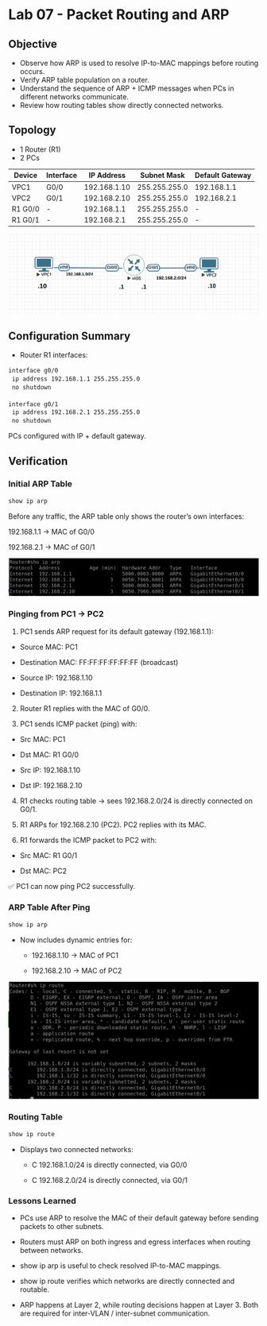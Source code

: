 # Lab 07 - Packet Routing and ARP

## Objective

- Observe how ARP is used to resolve IP-to-MAC mappings before routing occurs.  
- Verify ARP table population on a router.  
- Understand the sequence of ARP + ICMP messages when PCs in different networks communicate.  
- Review how routing tables show directly connected networks.  

## Topology

- 1 Router (R1)  
- 2 PCs  

| Device | Interface | IP Address     | Subnet Mask   | Default Gateway |
|--------|-----------|----------------|---------------|-----------------|
| VPC1   | G0/0      | 192.168.1.10   | 255.255.255.0 | 192.168.1.1     |
| VPC2   | G0/1      | 192.168.2.10   | 255.255.255.0 | 192.168.2.1     |
| R1 G0/0 | -        | 192.168.1.1    | 255.255.255.0 | -               |
| R1 G0/1 | -        | 192.168.2.1    | 255.255.255.0 | -               |

![Lab Topology](diagram.png)

## Configuration Summary

- Router R1 interfaces:

```bash
interface g0/0
 ip address 192.168.1.1 255.255.255.0
 no shutdown

interface g0/1
 ip address 192.168.2.1 255.255.255.0
 no shutdown
```
PCs configured with IP + default gateway.

## Verification

### Initial ARP Table

```bash
show ip arp
```
Before any traffic, the ARP table only shows the router’s own interfaces:

192.168.1.1 → MAC of G0/0

192.168.2.1 → MAC of G0/1

![show-ip-arp](captures/show-ip-arp.png)

### Pinging from PC1 → PC2

1. PC1 sends ARP request for its default gateway (192.168.1.1):

  - Source MAC: PC1

  - Destination MAC: FF:FF:FF:FF:FF:FF (broadcast)

  - Source IP: 192.168.1.10

  - Destination IP: 192.168.1.1

2. Router R1 replies with the MAC of G0/0.

3. PC1 sends ICMP packet (ping) with:

  - Src MAC: PC1

  - Dst MAC: R1 G0/0

  - Src IP: 192.168.1.10

  - Dst IP: 192.168.2.10

4. R1 checks routing table → sees 192.168.2.0/24 is directly connected on G0/1.

5. R1 ARPs for 192.168.2.10 (PC2). PC2 replies with its MAC.

6. R1 forwards the ICMP packet to PC2 with:

  - Src MAC: R1 G0/1

  - Dst MAC: PC2

✅ PC1 can now ping PC2 successfully.

### ARP Table After Ping

```bash
show ip arp
```
- Now includes dynamic entries for:

  - 192.168.1.10 → MAC of PC1

  - 192.168.2.10 → MAC of PC2

![show-ip-route](captures/show-ip-route.png)

### Routing Table

```bash
show ip route
```
- Displays two connected networks:

  - C 192.168.1.0/24 is directly connected, via G0/0

  - C 192.168.2.0/24 is directly connected, via G0/1

### Lessons Learned
- PCs use ARP to resolve the MAC of their default gateway before sending packets to other subnets.

- Routers must ARP on both ingress and egress interfaces when routing between networks.

- show ip arp is useful to check resolved IP-to-MAC mappings.

- show ip route verifies which networks are directly connected and routable.

- ARP happens at Layer 2, while routing decisions happen at Layer 3. Both are required for inter-VLAN / inter-subnet communication.


